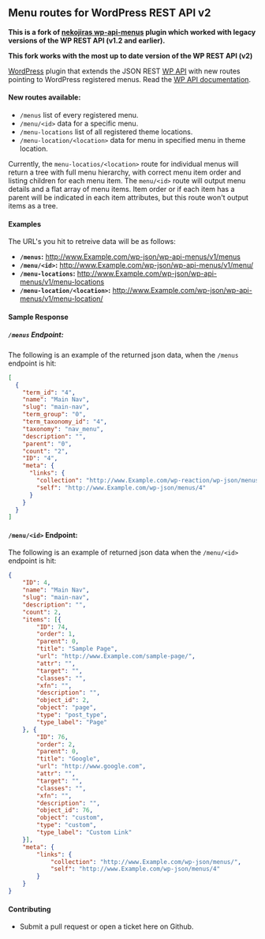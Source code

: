 ## Menu routes for WordPress REST API v2

**This is a fork of [nekojiras wp-api-menus](https://github.com/nekojira/wp-api-menus) plugin which worked with legacy versions of the WP REST API (v1.2 and earlier).**

**This fork works with the most up to date version of the WP REST API (v2)**

[WordPress](http://www.wordpress.org/) plugin that extends the JSON REST [WP API](https://github.com/WP-API/WP-API) with new routes pointing to WordPress registered menus. Read the [WP API documentation](http://wp-api.org/).

#### New routes available:

- `/menus` list of every registered menu.
- `/menu/<id>` data for a specific menu.
- `/menu-locations` list of all registered theme locations.
- `/menu-location/<location>` data for menu in specified menu in theme location. 

Currently, the `menu-locatios/<location>` route for individual menus will return a tree with full menu hierarchy, with correct menu item order and listing children for each menu item. The `menu/<id>` route will output menu details and a flat array of menu items. Item order or if each item has a parent will be indicated in each item attributes, but this route won't output items as a tree. 

#### Examples

The URL's you hit to retreive data will be as follows:

- **`/menus`:** http://www.Example.com/wp-json/wp-api-menus/v1/menus
- **`/menu/<id>`:** http://www.Example.com/wp-json/wp-api-menus/v1/menu/<id>
- **`/menu-locations`:** http://www.Example.com/wp-json/wp-api-menus/v1/menu-locations
- **`/menu-location/<location>`:** http://www.Example.com/wp-json/wp-api-menus/v1/menu-location/<location>

#### Sample Response

##### `/menus` Endpoint:

The following is an example of the returned json data, when the `/menus` endpoint is hit:

```json
[
  {
    "term_id": "4",
    "name": "Main Nav",
    "slug": "main-nav",
    "term_group": "0",
    "term_taxonomy_id": "4",
    "taxonomy": "nav_menu",
    "description": "",
    "parent": "0",
    "count": "2",
    "ID": "4",
    "meta": {
      "links": {
        "collection": "http://www.Example.com/wp-reaction/wp-json/menus/",
        "self": "http://www.Example.com/wp-json/menus/4"
      }
    }
  }
]
```
#### `/menu/<id>` Endpoint:

The following is an example of returned json data when the `/menu/<id>` endpoint is hit:

```json
{
    "ID": 4,
    "name": "Main Nav",
    "slug": "main-nav",
    "description": "",
    "count": 2,
    "items": [{
        "ID": 74,
        "order": 1,
        "parent": 0,
        "title": "Sample Page",
        "url": "http://www.Example.com/sample-page/",
        "attr": "",
        "target": "",
        "classes": "",
        "xfn": "",
        "description": "",
        "object_id": 2,
        "object": "page",
        "type": "post_type",
        "type_label": "Page"
    }, {
        "ID": 76,
        "order": 2,
        "parent": 0,
        "title": "Google",
        "url": "http://www.google.com",
        "attr": "",
        "target": "",
        "classes": "",
        "xfn": "",
        "description": "",
        "object_id": 76,
        "object": "custom",
        "type": "custom",
        "type_label": "Custom Link"
    }],
    "meta": {
        "links": {
            "collection": "http://www.Example.com/wp-json/menus/",
            "self": "http://www.Example.com/wp-json/menus/4"
        }
    }
}
```

#### Contributing

* Submit a pull request or open a ticket here on Github. 
